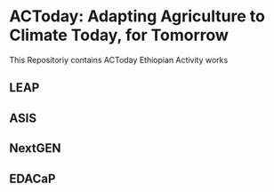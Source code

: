 # ACToday: Adapting Agriculture to Climate Today, for Tomorrow
This Repositoriy contains ACToday Ethiopian Activity works 

## LEAP

## ASIS

## NextGEN

## EDACaP
